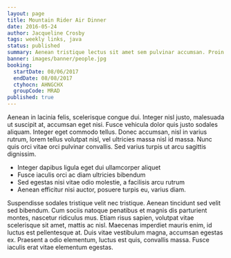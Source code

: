 ```yaml
---
layout: page
title: Mountain Rider Air Dinner
date: 2016-05-24
author: Jacqueline Crosby
tags: weekly links, java
status: published
summary: Aenean tristique lectus sit amet sem pulvinar accumsan. Proin congue.
banner: images/banner/people.jpg
booking:
  startDate: 08/06/2017
  endDate: 08/08/2017
  ctyhocn: AHNGCHX
  groupCode: MRAD
published: true
---
```

Aenean in lacinia felis, scelerisque congue dui. Integer nisl justo, malesuada ut suscipit at, accumsan eget nisi. Fusce vehicula dolor quis justo sodales aliquam. Integer eget commodo tellus. Donec accumsan, nisl in varius rutrum, lorem tellus volutpat nisl, vel ultricies massa nisl id massa. Nunc quis orci vitae orci pulvinar convallis. Sed varius turpis ut arcu sagittis dignissim.

* Integer dapibus ligula eget dui ullamcorper aliquet
* Fusce iaculis orci ac diam ultricies bibendum
* Sed egestas nisi vitae odio molestie, a facilisis arcu rutrum
* Aenean efficitur nisi auctor, posuere turpis eu, varius diam.

Suspendisse sodales tristique velit nec tristique. Aenean tincidunt sed velit sed bibendum. Cum sociis natoque penatibus et magnis dis parturient montes, nascetur ridiculus mus. Etiam risus sapien, volutpat vitae scelerisque sit amet, mattis ac nisl. Maecenas imperdiet mauris enim, id luctus est pellentesque at. Duis vitae vestibulum magna, accumsan egestas ex. Praesent a odio elementum, luctus est quis, convallis massa. Fusce iaculis erat vitae elementum egestas.
